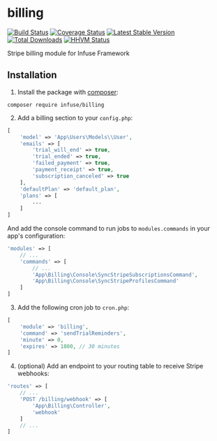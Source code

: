 billing
=================

[![Build Status](https://travis-ci.org/infusephp/billing.svg?branch=master&style=flat)](https://travis-ci.org/infusephp/billing)
[![Coverage Status](https://coveralls.io/repos/infusephp/billing/badge.svg?style=flat)](https://coveralls.io/r/infusephp/billing)
[![Latest Stable Version](https://poser.pugx.org/infuse/billing/v/stable.svg?style=flat)](https://packagist.org/packages/infuse/billing)
[![Total Downloads](https://poser.pugx.org/infuse/billing/downloads.svg?style=flat)](https://packagist.org/packages/infuse/billing)
[![HHVM Status](http://hhvm.h4cc.de/badge/infuse/billing.svg?style=flat)](http://hhvm.h4cc.de/package/infuse/billing)

Stripe billing module for Infuse Framework

## Installation

1. Install the package with [composer](http://getcomposer.org):

```
composer require infuse/billing
```

2. Add a billing section to your `config.php`:
```php
[
	'model' => 'App\Users\Models\\User',
	'emails' => [
		'trial_will_end' => true,
		'trial_ended' => true,
		'failed_payment' => true,
		'payment_receipt' => true,
		'subscription_canceled' => true
	],
	'defaultPlan' => 'default_plan',
	'plans' => [
		...
	]
]
```

And add the console command to run jobs to `modules.commands` in your app's configuration:
```php
'modules' => [
	// ...
	'commands' => [
		// ...
		'App\Billing\Console\SyncStripeSubscriptionsCommand',
		'App\Billing\Console\SyncStripeProfilesCommand'
	]
]
```

3. Add the following cron job to `cron.php`:
```php
[
    'module' => 'billing',
    'command' => 'sendTrialReminders',
    'minute' => 0,
    'expires' => 1800, // 30 minutes
]
```

4. (optional) Add an endpoint to your routing table to receive Stripe webhooks:

```php
'routes' => [
	// ...
	'POST /billing/webhook' => [
		'App\Billing\Controller',
		'webhook'
    ]
	// ...
]
```